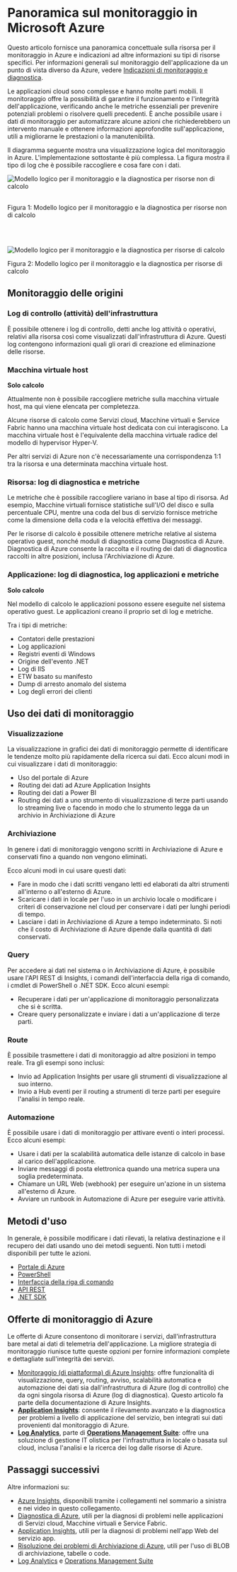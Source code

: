 <properties
	pageTitle="Panoramica sul monitoraggio in Microsoft Azure | Microsoft Azure"
	description="Panoramica generale sul monitoraggio e la diagnostica negli avvisi di Azure rispetto ad altri sistemi non Azure."
	authors="rboucher"
	manager=""
	editor=""
	services="monitoring-and-diagnostics"
	documentationCenter="monitoring-and-diagnostics"/>  

<tags
	ms.service="monitoring-and-diagnostics"
	ms.workload="na"
	ms.tgt_pltfrm="na"
	ms.devlang="na"
	ms.topic="article"
	ms.date="08/03/2016"
	ms.author="robb"/>  

# Panoramica sul monitoraggio in Microsoft Azure

Questo articolo fornisce una panoramica concettuale sulla risorsa per il monitoraggio in Azure e indicazioni ad altre informazioni su tipi di risorse specifici. Per informazioni generali sul monitoraggio dell'applicazione da un punto di vista diverso da Azure, vedere [Indicazioni di monitoraggio e diagnostica](../best-practices-monitoring.md).

Le applicazioni cloud sono complesse e hanno molte parti mobili. Il monitoraggio offre la possibilità di garantire il funzionamento e l'integrità dell'applicazione, verificando anche le metriche essenziali per prevenire potenziali problemi o risolvere quelli precedenti. È anche possibile usare i dati di monitoraggio per automatizzare alcune azioni che richiederebbero un intervento manuale e ottenere informazioni approfondite sull'applicazione, utili a migliorarne le prestazioni o la manutenibilità.

Il diagramma seguente mostra una visualizzazione logica del monitoraggio in Azure. L'implementazione sottostante è più complessa. La figura mostra il tipo di log che è possibile raccogliere e cosa fare con i dati.

![Modello logico per il monitoraggio e la diagnostica per risorse non di calcolo](./media/monitoring-overview/monitoring-azure-resources-non-compute.png)  

Figura 1: Modello logico per il monitoraggio e la diagnostica per risorse non di calcolo

<br/>  

![Modello logico per il monitoraggio e la diagnostica per risorse di calcolo](./media/monitoring-overview/monitoring-azure-resources-compute.png)  

Figura 2: Modello logico per il monitoraggio e la diagnostica per risorse di calcolo


## Monitoraggio delle origini
### Log di controllo (attività) dell'infrastruttura
È possibile ottenere i log di controllo, detti anche log attività o operativi, relativi alla risorsa così come visualizzati dall'infrastruttura di Azure. Questi log contengono informazioni quali gli orari di creazione ed eliminazione delle risorse.

### Macchina virtuale host
**Solo calcolo**

Attualmente non è possibile raccogliere metriche sulla macchina virtuale host, ma qui viene elencata per completezza.

Alcune risorse di calcolo come Servizi cloud, Macchine virtuali e Service Fabric hanno una macchina virtuale host dedicata con cui interagiscono. La macchina virtuale host è l'equivalente della macchina virtuale radice del modello di hypervisor Hyper-V.

Per altri servizi di Azure non c'è necessariamente una corrispondenza 1:1 tra la risorsa e una determinata macchina virtuale host.


### Risorsa: log di diagnostica e metriche
Le metriche che è possibile raccogliere variano in base al tipo di risorsa. Ad esempio, Macchine virtuali fornisce statistiche sull'I/O del disco e sulla percentuale CPU, mentre una coda del bus di servizio fornisce metriche come la dimensione della coda e la velocità effettiva dei messaggi.

Per le risorse di calcolo è possibile ottenere metriche relative al sistema operativo guest, nonché moduli di diagnostica come Diagnostica di Azure. Diagnostica di Azure consente la raccolta e il routing dei dati di diagnostica raccolti in altre posizioni, inclusa l'Archiviazione di Azure.

### Applicazione: log di diagnostica, log applicazioni e metriche
**Solo calcolo**

Nel modello di calcolo le applicazioni possono essere eseguite nel sistema operativo guest. Le applicazioni creano il proprio set di log e metriche.

Tra i tipi di metriche:

- Contatori delle prestazioni
- Log applicazioni
- Registri eventi di Windows
- Origine dell'evento .NET
- Log di IIS
- ETW basato su manifesto
- Dump di arresto anomalo del sistema
- Log degli errori dei clienti


## Uso dei dati di monitoraggio

### Visualizzazione
La visualizzazione in grafici dei dati di monitoraggio permette di identificare le tendenze molto più rapidamente della ricerca sui dati. Ecco alcuni modi in cui visualizzare i dati di monitoraggio:

- Uso del portale di Azure
- Routing dei dati ad Azure Application Insights
- Routing dei dati a Power BI
- Routing dei dati a uno strumento di visualizzazione di terze parti usando lo streaming live o facendo in modo che lo strumento legga da un archivio in Archiviazione di Azure

### Archiviazione
In genere i dati di monitoraggio vengono scritti in Archiviazione di Azure e conservati fino a quando non vengono eliminati.

Ecco alcuni modi in cui usare questi dati:

- Fare in modo che i dati scritti vengano letti ed elaborati da altri strumenti all'interno o all'esterno di Azure.
- Scaricare i dati in locale per l'uso in un archivio locale o modificare i criteri di conservazione nel cloud per conservare i dati per lunghi periodi di tempo.
- Lasciare i dati in Archiviazione di Azure a tempo indeterminato. Si noti che il costo di Archiviazione di Azure dipende dalla quantità di dati conservati.

### Query
Per accedere ai dati nel sistema o in Archiviazione di Azure, è possibile usare l'API REST di Insights, i comandi dell'interfaccia della riga di comando, i cmdlet di PowerShell o .NET SDK. Ecco alcuni esempi:

-  Recuperare i dati per un'applicazione di monitoraggio personalizzata che si è scritta.
-  Creare query personalizzate e inviare i dati a un'applicazione di terze parti.

### Route
È possibile trasmettere i dati di monitoraggio ad altre posizioni in tempo reale. Tra gli esempi sono inclusi:

- Invio ad Application Insights per usare gli strumenti di visualizzazione al suo interno.
- Invio a Hub eventi per il routing a strumenti di terze parti per eseguire l'analisi in tempo reale.

### Automazione
È possibile usare i dati di monitoraggio per attivare eventi o interi processi. Ecco alcuni esempi:

- Usare i dati per la scalabilità automatica delle istanze di calcolo in base al carico dell'applicazione.
- Inviare messaggi di posta elettronica quando una metrica supera una soglia predeterminata.
- Chiamare un URL Web (webhook) per eseguire un'azione in un sistema all'esterno di Azure.
- Avviare un runbook in Automazione di Azure per eseguire varie attività.



## Metodi d'uso
In generale, è possibile modificare i dati rilevati, la relativa destinazione e il recupero dei dati usando uno dei metodi seguenti. Non tutti i metodi disponibili per tutte le azioni.

- [Portale di Azure](https://portal.azure.com)
- [PowerShell](insights-powershell-samples.md)
- [Interfaccia della riga di comando](insights-cli-samples.md)
- [API REST](https://msdn.microsoft.com/library/dn931943.aspx)
- [.NET SDK](https://msdn.microsoft.com/library/dn802153.aspx)

## Offerte di monitoraggio di Azure
Le offerte di Azure consentono di monitorare i servizi, dall'infrastruttura bare metal ai dati di telemetria dell'applicazione. La migliore strategia di monitoraggio riunisce tutte queste opzioni per fornire informazioni complete e dettagliate sull'integrità dei servizi.

- [Monitoraggio (di piattaforma) di Azure Insights](http://aka.ms/azmondocs): offre funzionalità di visualizzazione, query, routing, avviso, scalabilità automatica e automazione dei dati sia dall'infrastruttura di Azure (log di controllo) che da ogni singola risorsa di Azure (log di diagnostica). Questo articolo fa parte della documentazione di Azure Insights.
- **[Application Insights](https://azure.microsoft.com/documentation/services/application-insights/)**: consente il rilevamento avanzato e la diagnostica per problemi a livello di applicazione del servizio, ben integrati sui dati provenienti dal monitoraggio di Azure.
- **[Log Analytics](https://azure.microsoft.com/documentation/services/log-analytics/)**, parte di **[Operations Management Suite](https://www.microsoft.com/cloud-platform/operations-management-suite)**: offre una soluzione di gestione IT olistica per l'infrastruttura in locale o basata sul cloud, inclusa l'analisi e la ricerca dei log dalle risorse di Azure.


## Passaggi successivi
Altre informazioni su:

- [Azure Insights](http://aka.ms/azmondocs), disponibili tramite i collegamenti nel sommario a sinistra e nei video in questo collegamento.
- [Diagnostica di Azure](../azure-diagnostics.md), utili per la diagnosi di problemi nelle applicazioni di Servizi cloud, Macchine virtuali e Service Fabric.
- [Application Insights](https://azure.microsoft.com/documentation/services/application-insights/), utili per la diagnosi di problemi nell'app Web del servizio app.
- [Risoluzione dei problemi di Archiviazione di Azure](../storage/storage-e2e-troubleshooting.md), utili per l'uso di BLOB di archiviazione, tabelle o code.
- [Log Analytics](https://azure.microsoft.com/documentation/services/log-analytics/) e [Operations Management Suite](https://www.microsoft.com/cloud-platform/operations-management-suite)

<!---HONumber=AcomDC_0810_2016-->